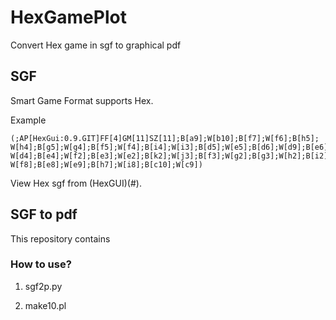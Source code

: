 # HexGamePlot
Convert Hex game in sgf to graphical pdf


## SGF 
Smart Game Format supports Hex. 

Example 
```
(;AP[HexGui:0.9.GIT]FF[4]GM[11]SZ[11];B[a9];W[b10];B[f7];W[f6];B[h5];
W[h4];B[g5];W[g4];B[f5];W[f4];B[i4];W[i3];B[d5];W[e5];B[d6];W[d9];B[e6];
W[d4];B[e4];W[f2];B[e3];W[e2];B[k2];W[j3];B[f3];W[g2];B[g3];W[h2];B[i2];
W[f8];B[e8];W[e9];B[h7];W[i8];B[c10];W[c9])
```
View Hex sgf from (HexGUI)(#). 


## SGF to pdf

This repository contains 
### How to use? 

1. sgf2p.py

2. make10.pl



